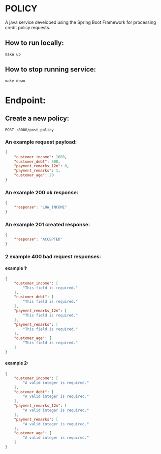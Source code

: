 # POLICY
A java service developed using the Spring Boot Framework for processing credit policy requests.

## How to run locally:
`make up`
## How to stop running service:
`make down`

# Endpoint:

## Create a new policy:
`POST :8000/post_policy`

### An example request payload:

```json 
{  
	"customer_income": 1000,  
	"customer_debt": 500,  
	"payment_remarks_12m": 0,  
	"payment_remarks": 1,  
	"customer_age": 20  
}  
```  

### An example 200 ok response:

```json 
{  
	"response": "LOW_INCOME"  
}
```

### An example 201 created response:

```json 
{  
	"response": "ACCEPTED"  
}  
```  

### 2 example 400 bad request responses:

#### example 1:

```json 
{  
	"customer_income": [  
		"This field is required."  
	],  
	"customer_debt": [  
		"This field is required."  
	],  
	"payment_remarks_12m": [  
		"This field is required."  
	],  
	"payment_remarks": [  
		"This field is required."  
	],  
	"customer_age": [  
		"This field is required."  
	]  
}
```

#### example 2:

```json 
{  
	"customer_income": [  
		"A valid integer is required."  
	],
	"customer_debt": [  
		"A valid integer is required."  
	],
	"payment_remarks_12m": [  
		"A valid integer is required."  
	],
	"payment_remarks": [  
		"A valid integer is required."  
	],
	"customer_age": [  
		"A valid integer is required."  
	]
}  
```  
